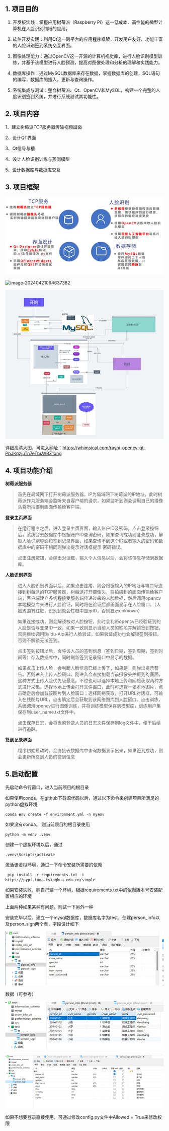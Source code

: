 ## 1. 项目目的

1. 开发板实践：掌握应用树莓派（Raspberry Pi）这一低成本、高性能的微型计算机在人脸识别领域的应用。

2. 软件开发实践：利用Qt这一跨平台的应用程序框架，开发用户友好、功能丰富的人脸识别签到系统交互界面。

3. 图像处理能力：通过OpenCV这一开源的计算机视觉库，进行人脸识别模型训练，并基于该模型进行人脸预测，提高对图像处理和分析的理解和实践能力。

4. 数据库操作：通过MySQL数据库来存在数据，掌握数据库的创建，SQL语句的编写，数据库的插入，更新与查询操作。

5. 系统集成与测试：整合树莓派、Qt、OpenCV和MySQL，构建一个完整的人脸识别签到系统，并进行系统测试其功能性。

## 2. 项目内容

1、建立树莓派TCP服务器传输视频画面

2、设计QT界面

3、Qt信号与槽

4、设计人脸识别训练与预测模型

5、设计数据库与数据库交互



## 3. 项目框架

![image-20240421095834843](./assets/image-20240421095834843.png)

![image-20240421094637382](./assets/image-20240421094637382.png)

![image-20240421094652756](./assets/image-20240421094652756.png)

详细高清大图，可进入网址：https://whimsical.com/raspi-opencv-qt-PbJKqzjuTn7eThsWBZ1ong



## 4. 项目功能介绍

**树莓派服务器**

> 首先在局域网下打开树莓派服务器，IP为局域网下树莓派的IP地址，此时树莓派作为服务端会监听来自客户端的请求，如果监听到则会调用自己的摄像头将所拍摄到画面传输给客户端。

 

**登录主页界面**

> 在运行程序之后，进入登录主页界面，输入账户ID及密码，点击登录按钮后，系统会去数据库中根据账户ID查询密码，如果查询成功则登录成功，解锁人脸识别界面和签到记录界面，如果查询不到这个ID或者输入的密码和数据库中的密码不相同则弹出提示对话框提示 密码错误。

> 点击注册按钮，会弹出对话框，输入个人信息以后，会将该信息存储到数据库。

 

**人脸识别界面**

> 进入人脸识别界面以后，如果点击连接，则会根据输入的IP地址与端口号连接到树莓派的TCP服务器，树莓派打开摄像头，将拍摄到的画面传输给客户端，客户端建立多线程接受服务端传递过来的人脸数据，然后调用opencv本地模型库来进行人脸验证，同时将在验证后都画面显示在人脸窗口。（人脸周围有红框，识别到就会在框中显示ID，否则显示unknown）

> 如果连接成功，则会解锁核对人脸按钮，此时会判断opencv已经验证到的人脸是否与登录ID一致，如果一致则显示当前人员的姓名并解锁签到按钮，否则继续调用Baidu-Aip进行人脸验证，如果验证成功也会解锁签到按钮，否则不解锁无法签到。

> 点击签到按钮以后，会将该人员的签到信息（签到日期，签到周期，签到时间等）存入数据库中，同时刷新签到记录窗口中显示的数据。

> 如果点击上传人脸，会判断人脸信息已经上传了，如果是，则弹出提示警告。否则进入上传人脸窗口。刚进入会直接加载当前摄像头拍摄到的画面，这种方式上传人脸优先级最高。不过也可以选择本地上传和网络获取两种方式进行采集。选择本地上传会打开文件窗口，此时可选择一张本地图片，点击确定后会加载该图片到人脸窗口；选择网络获取，打开URL对话框，可输入在线图片URL，点击确定后会获取到该网络图片到人脸窗口。点击训练，系统调用opencv进行图像训练，并将训练模型保存到模型库，训练用户集保存到user_name.txt文件中。

> 点击保存日志，会将当前登录人员的日志文件保存到log文件中，便于后续进行追踪。

 

**签到记录界面**

> 程序初始启动时，会直接去数据库中查询数据显示出来，如果签到成功，则会更新所签到人员的签到信息



## 5.启动配置

先启动命令行窗口，进入当前项目的根目录

如果使用conda，在github下载源代码以后，通过以下命令来创建项目所满足的python虚拟环境

```
conda env create -f environment.yml -n myenv
```



如果没有conda， 则当前项目的根目录使用

```
python -m venv .venv
```

创建一个虚拟环境以后，通过

```
.venv\Scripts\activate
```

激活该虚拟环境，通过一下命令安装所需要的依赖

```
 pip install -r requirements.txt -i https://pypi.tuna.tsinghua.edu.cn/simple
```

如果安装失败，则自己建一个环境，根据requirements.txt中的依赖版本号安装配置相应的环境

上面两种如果某种有问题，则试一下另外一种



安装完毕以后，建立一个mysql数据库，数据库名字为test，创建person_info以及person_sign两个表，字段设计如下

![image-20240421105123587](./assets/image-20240421105123587.png)

数据（可参考）

![image-20240421114507675](./assets/image-20240421114507675.png)



![image-20240421105138491](./assets/image-20240421105138491.png)



如果不想要登录直接使用，可通过修改config.py文件中Allowed = True来修改权限